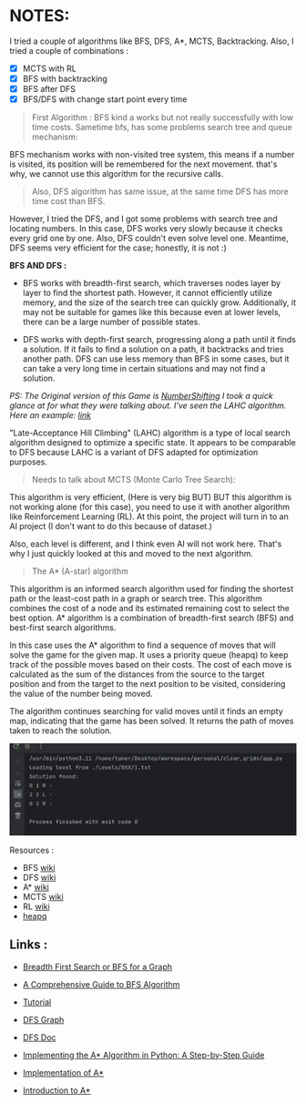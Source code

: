 # NOTES:

I tried a couple of algorithms like BFS, DFS, A*, MCTS, Backtracking.
Also, I tried a couple of combinations :
- [x] MCTS with RL
- [x] BFS with backtracking
- [x] BFS after DFS
- [x] BFS/DFS with change start point every time

> First Algorithm : BFS kind a works but not really successfully with low time costs. Sametime bfs,
has some problems search tree and queue mechanism:

BFS mechanism works with non-visited tree system, 
this means if a number is visited, its position will be remembered for the next movement.
that's why, we cannot use this algorithm for the recursive calls.

> Also, DFS algorithm has same issue, at the same time DFS has more time cost than BFS.

However, I tried the DFS, and I got some problems with search tree and locating numbers. In this case, DFS works very slowly because it checks every grid one by one. Also, DFS couldn't even solve level one. Meantime, DFS seems very efficient for the case; honestly, it is not :)

**BFS AND DFS :**
- BFS works with breadth-first search, which traverses nodes layer by layer to find the shortest path. However, it cannot efficiently utilize memory, and the size of the search tree can quickly grow. Additionally, it may not be suitable for games like this because even at lower levels, there can be a large number of possible states.

- DFS works with depth-first search, progressing along a path until it finds a solution. If it fails to find a solution on a path, it backtracks and tries another path. DFS can use less memory than BFS in some cases, but it can take a very long time in certain situations and may not find a solution.


_PS: The Original version of this Game is [NumberShifting](https://www.codingame.com/multiplayer/optimization/number-shifting) I took a quick glance at for what they were talking about. I've seen the LAHC algorithm. Here an example: [link](https://github.com/marchete/Codingame/blob/master/Optimization/Number%20Shift/NumberShift_LAHC.cpp)_

"Late-Acceptance Hill Climbing" (LAHC) algorithm is a type of local search algorithm designed to optimize a specific state. It appears to be comparable to DFS because LAHC is a variant of DFS adapted for optimization purposes.

> Needs to talk about MCTS (Monte Carlo Tree Search):

This algorithm is very efficient, (Here is very big BUT) BUT this algorithm is not working alone (for this case), you need to use it with another algorithm like Reinforcement Learning (RL). At this point, the project will turn in to an AI project (I don't want to do this because of dataset.)

Also, each level is different, and I think even AI will not work here. That's why I just quickly looked at this and moved to the next algorithm.

> The A* (A-star) algorithm

This algorithm is an informed search algorithm used for finding the shortest path or the least-cost path in a graph or search tree. This algorithm combines the cost of a node and its estimated remaining cost to select the best option. A* algorithm is a combination of breadth-first search (BFS) and best-first search algorithms.

In this case uses the A* algorithm to find a sequence of moves that will solve the game for the given map. It uses a priority queue (heapq) to keep track of the possible moves based on their costs. The cost of each move is calculated as the sum of the distances from the source to the target position and from the target to the next position to be visited, considering the value of the number being moved.

The algorithm continues searching for valid moves until it finds an empty map, indicating that the game has been solved. It returns the path of moves taken to reach the solution.

<img src="img.png">

Resources : 
- BFS [wiki](https://en.wikipedia.org/wiki/Breadth-first_search)
- DFS [wiki](https://en.wikipedia.org/wiki/Depth-first_search)
- A* [wiki](https://en.wikipedia.org/wiki/A*_search_algorithm)
- MCTS [wiki](https://en.wikipedia.org/wiki/Monte_Carlo_tree_search)
- RL [wiki](https://en.wikipedia.org/wiki/Reinforcement_learning)
- [heapq](https://docs.python.org/3/library/heapq.html)

## Links :

- [Breadth First Search or BFS for a Graph](https://www.geeksforgeeks.org/breadth-first-search-or-bfs-for-a-graph/)
- [A Comprehensive Guide to BFS Algorithm](https://www.linkedin.com/pulse/comprehensive-guide-breadth-first-search-algorithm-code-beat/)
- [Tutorial](https://www.hackerearth.com/practice/algorithms/graphs/breadth-first-search/tutorial/)

- [DFS Graph](http://opendatastructures.org/versions/edition-0.1e/ods-java/12_3_Graph_Traversal.html#SECTION001532000000000000000)
- [DFS Doc](https://www.boost.org/doc/libs/1_82_0/libs/graph/doc/depth_first_search.html)
- [Implementing the A* Algorithm in Python: A Step-by-Step Guide](https://saturncloud.io/blog/implementing-the-a-algorithm-in-python-a-stepbystep-guide/)
- [Implementation of A*](https://www.redblobgames.com/pathfinding/a-star/implementation.html)
- [Introduction to A*](http://theory.stanford.edu/~amitp/GameProgramming/AStarComparison.html)
